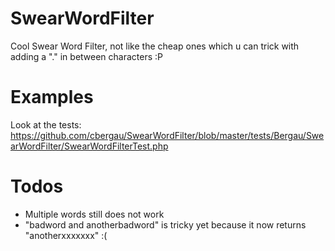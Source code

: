 SwearWordFilter
===

Cool Swear Word Filter, not like the cheap ones which u can trick with adding a "." in between characters :P

Examples
===

Look at the tests: https://github.com/cbergau/SwearWordFilter/blob/master/tests/Bergau/SwearWordFilter/SwearWordFilterTest.php

Todos
===

 - Multiple words still does not work
 - "badword and anotherbadword" is tricky yet because it now returns "anotherxxxxxxx" :(
